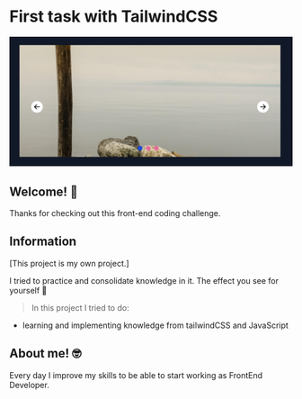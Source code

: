 # First task with TailwindCSS

![screenshots](readmeScreen.png)

## Welcome! 👋

Thanks for checking out this front-end coding challenge.

## Information

[This project is my own project.]

I tried to practice and consolidate knowledge in it.
The effect you see for yourself 💪

> In this project I tried to do:

- learning and implementing knowledge from tailwindCSS and JavaScript

## About me! 🤓

Every day I improve my skills to be able to start working as FrontEnd Developer.
